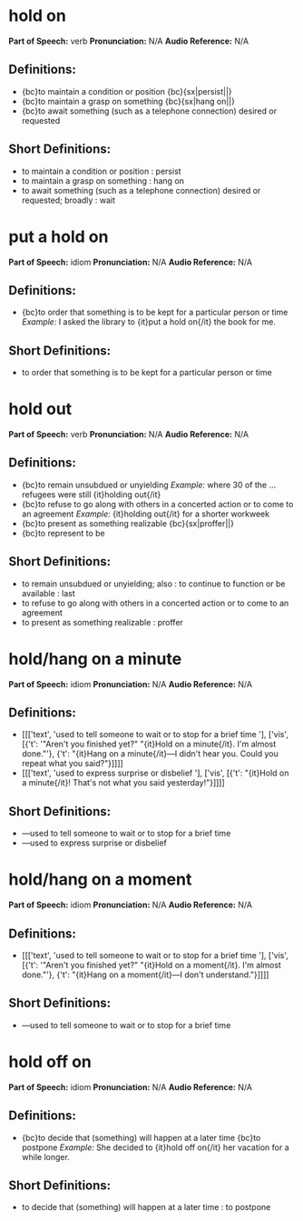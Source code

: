 # hold on

**Part of Speech:** verb
**Pronunciation:** N/A
**Audio Reference:** N/A

## Definitions:
- {bc}to maintain a condition or position {bc}{sx|persist||}
- {bc}to maintain a grasp on something {bc}{sx|hang on||}
- {bc}to await something (such as a telephone connection) desired or requested

## Short Definitions:
- to maintain a condition or position : persist
- to maintain a grasp on something : hang on
- to await something (such as a telephone connection) desired or requested; broadly : wait
# put a hold on

**Part of Speech:** idiom
**Pronunciation:** N/A
**Audio Reference:** N/A

## Definitions:
- {bc}to order that something is to be kept for a particular person or time 
  *Example:* I asked the library to {it}put a hold on{/it} the book for me.

## Short Definitions:
- to order that something is to be kept for a particular person or time
# hold out

**Part of Speech:** verb
**Pronunciation:** N/A
**Audio Reference:** N/A

## Definitions:
- {bc}to remain unsubdued or unyielding 
  *Example:* where 30 of the … refugees were still {it}holding out{/it}
- {bc}to refuse to go along with others in a concerted action or to come to an agreement 
  *Example:* {it}holding out{/it} for a shorter workweek
- {bc}to present as something realizable {bc}{sx|proffer||}
- {bc}to represent to be

## Short Definitions:
- to remain unsubdued or unyielding; also : to continue to function or be available : last
- to refuse to go along with others in a concerted action or to come to an agreement
- to present as something realizable : proffer
# hold/hang on a minute

**Part of Speech:** idiom
**Pronunciation:** N/A
**Audio Reference:** N/A

## Definitions:
- [[['text', 'used to tell someone to wait or to stop for a brief time '], ['vis', [{'t': '"Aren\'t you finished yet?" "{it}Hold on a minute{/it}. I\'m almost done."'}, {'t': "{it}Hang on a minute{/it}—I didn't hear you. Could you repeat what you said?"}]]]]
- [[['text', 'used to express surprise or disbelief '], ['vis', [{'t': "{it}Hold on a minute{/it}! That's not what you said yesterday!"}]]]]

## Short Definitions:
- —used to tell someone to wait or to stop for a brief time
- —used to express surprise or disbelief
# hold/hang on a moment

**Part of Speech:** idiom
**Pronunciation:** N/A
**Audio Reference:** N/A

## Definitions:
- [[['text', 'used to tell someone to wait or to stop for a brief time '], ['vis', [{'t': '"Aren\'t you finished yet?" "{it}Hold on a moment{/it}. I\'m almost done."'}, {'t': "{it}Hang on a moment{/it}—I don't understand."}]]]]

## Short Definitions:
- —used to tell someone to wait or to stop for a brief time
# hold off on

**Part of Speech:** idiom
**Pronunciation:** N/A
**Audio Reference:** N/A

## Definitions:
- {bc}to decide that (something) will happen at a later time {bc}to postpone 
  *Example:* She decided to {it}hold off on{/it} her vacation for a while longer.

## Short Definitions:
- to decide that (something) will happen at a later time : to postpone
